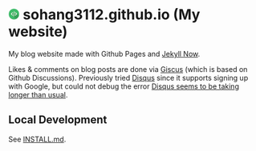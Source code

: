 # <img src="images/code-icon.png" width="22" alt="favicon"> sohang3112.github.io (My website)

My blog website made with Github Pages and [Jekyll Now](https://github.com/barryclark/jekyll-now).

Likes & comments on blog posts are done via [Giscus](https://giscus.app/) (which is based on Github Discussions). Previously tried [Disqus](https://disqus.com/) since it supports signing up with Google, but could not debug the error [Disqus seems to be taking longer than usual](https://help.disqus.com/en/articles/1717300-troubleshooting-common-error-messages).


## Local Development

See [INSTALL.md](INSTALL.md).

